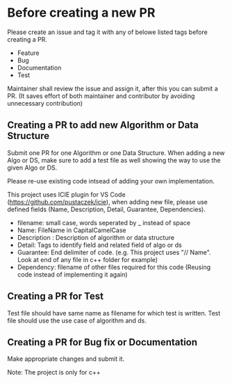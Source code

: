 # Before creating a new PR
Please create an issue and tag it with any of belowe listed tags before creating a PR.
  * Feature 
  * Bug 
  * Documentation 
  * Test

Maintainer shall review the issue and assign it, after this you can submit a PR.
(It saves effort of both maintainer and contributor by avoiding unnecessary contribution)

## Creating a PR to add new Algorithm or Data Structure 
Submit one PR for one Algorithm or one Data Structure. When adding a new Algo or DS, 
make sure to add a test file as well showing the way to use the given Algo or DS.

Please re-use existing code intsead of adding your own implementation.

This project uses ICIE plugin for VS Code (https://github.com/pustaczek/icie), when adding 
new file, please use defined fields (Name, Description, Detail, Guarantee, Dependencies).
- filename: small case, words seperated by _ instead of space
- Name: FileName in CapitalCamelCase
- Description : Description of algorithm or data structure 
- Detail: Tags to identify field and related field of algo or ds
- Guarantee: End delimiter of code. (e.g. This project uses "// Name". Look at end of any file in c++ folder for example)
- Dependency: filename of other files required for this code (Reusing code instead of implementing it again)

## Creating a PR for Test
Test file should have same name as filename for which test is written. Test file should use the use case of algorithm and ds.

## Creating a PR for Bug fix or Documentation 
Make appropriate changes and submit it.


Note: The project is only for c++ 
